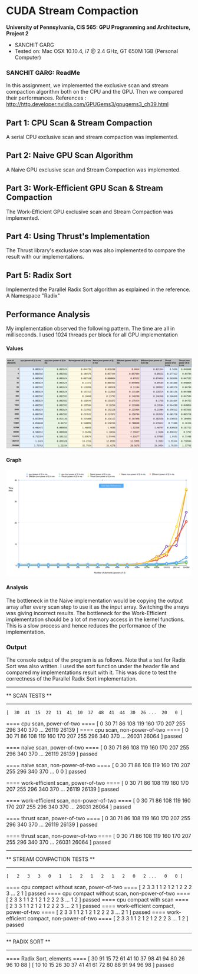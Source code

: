 CUDA Stream Compaction
======================

**University of Pennsylvania, CIS 565: GPU Programming and Architecture, Project 2**

* SANCHIT GARG
* Tested on: Mac OSX 10.10.4, i7 @ 2.4 GHz, GT 650M 1GB (Personal Computer)

### SANCHIT GARG: ReadMe

In this assignment, we implemented the exclusive scan and stream compaction algorithm both on the CPU and the GPU. Then we compared their performances. 
References : http://http.developer.nvidia.com/GPUGems3/gpugems3_ch39.html

## Part 1: CPU Scan & Stream Compaction

A serial CPU exclusive scan and stream compaction was implemented.


## Part 2: Naive GPU Scan Algorithm

A Naive GPU exclusive scan and Stream Compaction was implemented.


## Part 3: Work-Efficient GPU Scan & Stream Compaction

The Work-Efficient GPU exclusive scan and Stream Compaction was implemented.


## Part 4: Using Thrust's Implementation

The Thrust library's exclusive scan was also implemented to compare the result with our implementations.


## Part 5: Radix Sort

Implemented the Parallel Radix Sort algorithm as explained in the reference.
A Namespace "Radix"

## Performance Analysis

My implementation observed the following pattern. The time are all in milliseconds. I used 1024 threads per block for all GPU implementation

#### Values

![](images/Values.png)

#### Graph

![](images/Graph.png)

#### Analysis

The bottleneck in the Naive implementation would be copying the output array after every scan step to use it as the input array. Switching the arrays was giving incorrect results.
The bottleneck for the Work-Efficient implementation should be a lot of memory access in the kernel functions. This is a slow process and hence reduces the performance of the implementation. 

### Output

The console output of the program is as follows. Note that a test for Radix Sort was also written. I used the sort function under the header file <algorithm> and compared my implementations result with it. This was done to test the correctness of the Parallel Radix Sort implementation.
	
****************
** SCAN TESTS **
****************
    [  30  41  15  22  11  41  10  37  48  41  44  30  26 ...  20   0 ]
==== cpu scan, power-of-two ====
    [   0  30  71  86 108 119 160 170 207 255 296 340 370 ... 26119 26139 ]
==== cpu scan, non-power-of-two ====
    [   0  30  71  86 108 119 160 170 207 255 296 340 370 ... 26031 26064 ]
    passed 

==== naive scan, power-of-two ====
    [   0  30  71  86 108 119 160 170 207 255 296 340 370 ... 26119 26139 ]
    passed 

==== naive scan, non-power-of-two ====
    [   0  30  71  86 108 119 160 170 207 255 296 340 370 ...   0   0 ]
    passed 

==== work-efficient scan, power-of-two ====
    [   0  30  71  86 108 119 160 170 207 255 296 340 370 ... 26119 26139 ]
    passed 

==== work-efficient scan, non-power-of-two ====
    [   0  30  71  86 108 119 160 170 207 255 296 340 370 ... 26031 26064 ]
    passed 

==== thrust scan, power-of-two ====
    [   0  30  71  86 108 119 160 170 207 255 296 340 370 ... 26119 26139 ]
    passed 

==== thrust scan, non-power-of-two ====
    [   0  30  71  86 108 119 160 170 207 255 296 340 370 ... 26031 26064 ]
    passed 


*****************************
** STREAM COMPACTION TESTS **
*****************************
    [   2   3   3   0   1   1   2   1   2   1   2   0   2 ...   0   0 ]
==== cpu compact without scan, power-of-two ====
    [   2   3   3   1   1   2   1   2   1   2   2   2   3 ...   2   1 ]
    passed 
==== cpu compact without scan, non-power-of-two ====
    [   2   3   3   1   1   2   1   2   1   2   2   2   3 ...   1   2 ]
    passed 
==== cpu compact with scan ====
    [   2   3   3   1   1   2   1   2   1   2   2   2   3 ...   2   1 ]
    passed 
==== work-efficient compact, power-of-two ====
    [   2   3   3   1   1   2   1   2   1   2   2   2   3 ...   2   1 ]
    passed 
==== work-efficient compact, non-power-of-two ====
    [   2   3   3   1   1   2   1   2   1   2   2   2   3 ...   1   2 ]
    passed 

****************
** RADIX SORT **
****************
==== Radix Sort,<sizeAr> elements ====
    [  30  91  15  72  61  41  10  37  98  41  94  80  26  96  10  88 ]
    [  10  10  15  26  30  37  41  41  61  72  80  88  91  94  96  98 ]
    passed 

